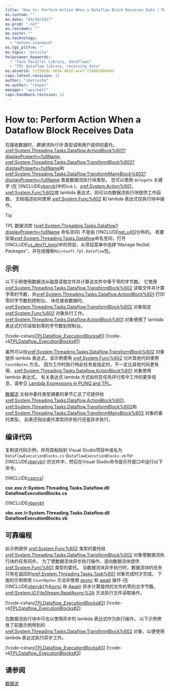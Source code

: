 ```yaml
---
title: "How to: Perform Action When a Dataflow Block Receives Data | Microsoft Docs"
ms.custom: ""
ms.date: "03/30/2017"
ms.prod: ".net"
ms.reviewer: ""
ms.suite: ""
ms.technology: 
  - "dotnet-standard"
ms.tgt_pltfrm: ""
ms.topic: "article"
helpviewer_keywords: 
  - "Task Parallel Library, dataflows"
  - "TPL dataflow library, receiving data"
ms.assetid: fc2585dc-965e-4632-ace7-73dd02684ed3
caps.latest.revision: 11
author: "rpetrusha"
ms.author: "ronpet"
manager: "wpickett"
caps.handback.revision: 11
---
```

# How to: Perform Action When a Dataflow Block Receives Data
在接收数据时，*数据流执行块* 类型调用用户提供的委托。  <xref:System.Threading.Tasks.Dataflow.ActionBlock%601?displayProperty=fullName>、<xref:System.Threading.Tasks.Dataflow.TransformBlock%602?displayProperty=fullName>和 <xref:System.Threading.Tasks.Dataflow.TransformManyBlock%602?displayProperty=fullName> 类是数据流执行块类型。  您可以使用 `delegate` 关键字 \(在 [!INCLUDE[vbprvb](../../../includes/vbprvb-md.md)]中的`Sub` \)，<xref:System.Action%601>、<xref:System.Func%602>或 lambda 表达式，则可以向数据流执行块提供工作函数。  文档描述如何使用 <xref:System.Func%602> 和 lambda 表达式在执行块中操作。  
  
> [!TIP]
>  TPL 数据流库 \(<xref:System.Threading.Tasks.Dataflow?displayProperty=fullName> 命名空间\) 不是由 [!INCLUDE[net_v45](../../../includes/net-v45-md.md)]分布的。  若要安装<xref:System.Threading.Tasks.Dataflow>命名空间，打开 [!INCLUDE[vs_dev11_long](../../../includes/vs-dev11-long-md.md)]中的项目，从项目菜单中选择“Manage NuGet Packages”，并在线搜索`Microsoft.Tpl.Dataflow`包。  
  
## 示例  
 以下示例使用数据流从磁盘读取文件并计算该文件中等于零的字节数。  它使用 <xref:System.Threading.Tasks.Dataflow.TransformBlock%602> 读取文件并计算字零的节数，并<xref:System.Threading.Tasks.Dataflow.ActionBlock%601> 打印零的字节数到控制台。  块在接收数据时，<xref:System.Threading.Tasks.Dataflow.TransformBlock%602> 对象指定 <xref:System.Func%602> 对象执行工作。  <xref:System.Threading.Tasks.Dataflow.ActionBlock%601> 对象使用了 lambda 表达式打印读取到零的字节数到控制台。  
  
 [!code-csharp[TPLDataflow_ExecutionBlocks#1](../../../samples/snippets/csharp/VS_Snippets_Misc/tpldataflow_executionblocks/cs/dataflowexecutionblocks.cs#1)]
 [!code-vb[TPLDataflow_ExecutionBlocks#1](../../../samples/snippets/visualbasic/VS_Snippets_Misc/tpldataflow_executionblocks/vb/dataflowexecutionblocks.vb#1)]  
  
 虽然可以给<xref:System.Threading.Tasks.Dataflow.TransformBlock%602> 对象提供 lambda 表达式，该示例使用 <xref:System.Func%602> 允许其他代码使用 `CountBytes` 方法。  因为工作时执行特此任务是指定的，不一定比其他代码更有用，<xref:System.Threading.Tasks.Dataflow.ActionBlock%601> 对象使用 lambda 表达式。  有关表达式 lambda 方式如何在任务并行库中工作的更多信息，请参见 [Lambda Expressions in PLINQ and TPL](../../../docs/standard/parallel-programming/lambda-expressions-in-plinq-and-tpl.md)。  
  
 [数据流](../../../docs/standard/parallel-programming/dataflow-task-parallel-library.md) 文档中委托类型摘要的章节汇总了可提供给 <xref:System.Threading.Tasks.Dataflow.ActionBlock%601>、<xref:System.Threading.Tasks.Dataflow.TransformBlock%602>和 <xref:System.Threading.Tasks.Dataflow.TransformManyBlock%602> 对象的委托类型。  此表还指出委托类型同步执行还是异步执行。  
  
## 编译代码  
 复制该代码示例，并将其粘贴到 Visual Studio项目中或名为  `DataflowExecutionBlocks.cs` \(`DataflowExecutionBlocks.vb` for [!INCLUDE[vbprvb](../../../includes/vbprvb-md.md)]\) 的文件中，然后在Visual Studio命令提示符窗口中运行以下命令。  
  
 [!INCLUDE[csprcs](../../../includes/csprcs-md.md)]  
  
 **csc.exe \/r:System.Threading.Tasks.Dataflow.dll DataflowExecutionBlocks.cs**  
  
 [!INCLUDE[vbprvb](../../../includes/vbprvb-md.md)]  
  
 **vbc.exe \/r:System.Threading.Tasks.Dataflow.dll DataflowExecutionBlocks.vb**  
  
## 可靠编程  
 此示例提供 <xref:System.Func%602> 类型的委托给 <xref:System.Threading.Tasks.Dataflow.TransformBlock%602> 对象使数据流执行块的任务同步。  为了使数据流块异步执行操作，请向数据流块提供 <xref:System.Func%601> 类型的委托。  当数据流块异步执行时，数据流块的任务只有在返回的<xref:System.Threading.Tasks.Task%601> 对象完成时才完成。  下面的示例修改   `CountBytes` 方法并使用 [async](../Topic/async%20\(C%23%20Reference\).md) 和 [await](../Topic/await%20\(C%23%20Reference\).md) 操作 \(在 [!INCLUDE[vbprvb](../../../includes/vbprvb-md.md)]为[Async](../Topic/Async%20\(Visual%20Basic\).md) 和 [Await](../Topic/Await%20Operator%20\(Visual%20Basic\).md)\) 异步计算提供的文件的零的总字节数。  <xref:System.IO.FileStream.ReadAsync%2A> 方法执行文件读取操作。  
  
 [!code-csharp[TPLDataflow_ExecutionBlocks#2](../../../samples/snippets/csharp/VS_Snippets_Misc/tpldataflow_executionblocks/cs/dataflowexecutionblocks.cs#2)]
 [!code-vb[TPLDataflow_ExecutionBlocks#2](../../../samples/snippets/visualbasic/VS_Snippets_Misc/tpldataflow_executionblocks/vb/dataflowexecutionblocks.vb#2)]  
  
 在数据流执行块中可也以使用异步的 lambda 表达式作为执行操作。  以下示例修改了前面示例用到的 <xref:System.Threading.Tasks.Dataflow.TransformBlock%602> 对象，以便使用 lambda 表达式执行异步工作。  
  
 [!code-csharp[TPLDataflow_ExecutionBlocks#3](../../../samples/snippets/csharp/VS_Snippets_Misc/tpldataflow_executionblocks/cs/dataflowexecutionblocks.cs#3)]
 [!code-vb[TPLDataflow_ExecutionBlocks#3](../../../samples/snippets/visualbasic/VS_Snippets_Misc/tpldataflow_executionblocks/vb/dataflowexecutionblocks.vb#3)]  
  
## 请参阅  
 [数据流](../../../docs/standard/parallel-programming/dataflow-task-parallel-library.md)